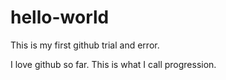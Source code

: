 # hello-world
This is my first github trial and error.

I love github so far.
This is what I call progression.
